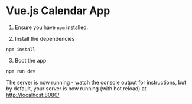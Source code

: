 # Vue.js Calendar App

1. Ensure you have `npm` installed.

2. Install the dependencies

````
npm install
````

3. Boot the app

````
npm run dev
````

The server is now running - watch the console output for instructions, but by default, your server is now running (with hot reload) at [http://localhost:8080/](http://localhost:8080/)
